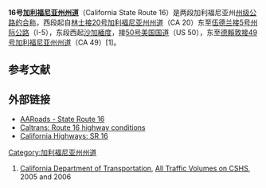**16号[加利福尼亚州州道](https://zh.wikipedia.org/wiki/加利福尼亚州州道 "wikilink")**（California
State Route
16）是两段加利福尼亚州[州级公路的合称](https://zh.wikipedia.org/wiki/州级公路 "wikilink")，西段起自[林士接](../Page/林士_\(加利福尼亞州\).md "wikilink")[20号加利福尼亚州州道](../Page/20号加利福尼亚州州道.md "wikilink")（CA
20）东至[伍德兰接](../Page/伍德兰_\(加利福尼亚州\).md "wikilink")[5号州际公路](../Page/5号州际公路加利福尼亚州段.md "wikilink")（I-5），东段西起[沙加緬度](../Page/沙加緬度_\(加利福尼亞州\).md "wikilink")，接[50号美国国道](../Page/50号美国国道.md "wikilink")（US
50），东至[德賴敦接](../Page/德賴敦_\(加利福尼亞州\).md "wikilink")[49号加利福尼亚州州道](https://zh.wikipedia.org/wiki/49号加利福尼亚州州道 "wikilink")（CA
49）\[1\]。

## 参考文献

## 外部链接

  - [AARoads - State
    Route 16](http://www.aaroads.com/california/ca-016.html)
  - [Caltrans: Route 16 highway
    conditions](http://www.dot.ca.gov/hq/roadinfo/sr16)
  - [California Highways:
    SR 16](http://www.cahighways.org/009-016.html#016)

[Category:加利福尼亚州州道](https://zh.wikipedia.org/wiki/Category:加利福尼亚州州道 "wikilink")

1.  [California Department of
    Transportation](https://zh.wikipedia.org/wiki/California_Department_of_Transportation "wikilink"),
    [All Traffic Volumes on CSHS](http://traffic-counts.dot.ca.gov/),
    2005 and 2006